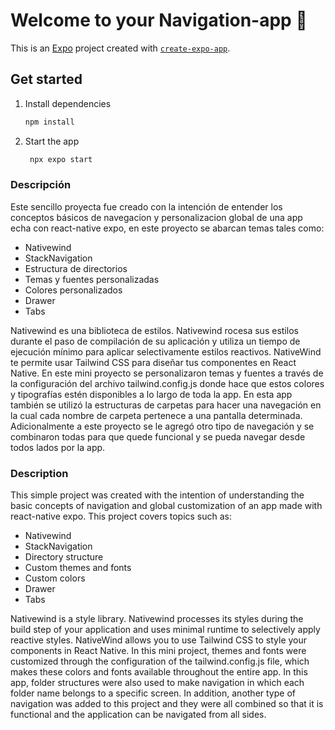 # Welcome to your Navigation-app 👋

This is an [Expo](https://expo.dev) project created with [`create-expo-app`](https://www.npmjs.com/package/create-expo-app).

## Get started

1. Install dependencies

   ```bash
   npm install
   ```

2. Start the app

   ```bash
    npx expo start
   ```

### Descripción

Este sencillo proyecta fue creado con la intención de entender los conceptos básicos de navegacion y personalizacion global de una app echa con react-native expo, en este proyecto se abarcan temas tales como:

- Nativewind
- StackNavigation
- Estructura de directorios
- Temas y fuentes personalizadas
- Colores personalizados
- Drawer
- Tabs

Nativewind es una biblioteca de estilos. Nativewind rocesa sus estilos durante el paso de compilación de su aplicación y utiliza un tiempo de ejecución mínimo para aplicar selectivamente estilos reactivos. NativeWind te permite usar Tailwind CSS para diseñar tus componentes en React Native.
En este mini proyecto se personalizaron temas y fuentes a través de la configuración del archivo tailwind.config.js donde hace que estos colores y tipografías estén disponibles a lo largo de toda la app.
En esta app también se utilizó la estructuras de carpetas para hacer una navegación en la cual cada nombre de carpeta pertenece a una pantalla determinada.
Adicionalmente a este proyecto se le agregó otro tipo de navegación y se combinaron todas para que quede funcional y se pueda navegar desde todos lados por la app.

### Description

This simple project was created with the intention of understanding the basic concepts of navigation and global customization of an app made with react-native expo. This project covers topics such as:

- Nativewind
- StackNavigation
- Directory structure
- Custom themes and fonts
- Custom colors
- Drawer
- Tabs

Nativewind is a style library. Nativewind processes its styles during the build step of your application and uses minimal runtime to selectively apply reactive styles. NativeWind allows you to use Tailwind CSS to style your components in React Native.
In this mini project, themes and fonts were customized through the configuration of the tailwind.config.js file, which makes these colors and fonts available throughout the entire app.
In this app, folder structures were also used to make navigation in which each folder name belongs to a specific screen.
In addition, another type of navigation was added to this project and they were all combined so that it is functional and the application can be navigated from all sides.

